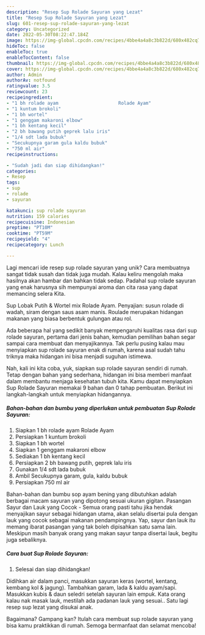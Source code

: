 ```yaml
---
description: "Resep Sup Rolade Sayuran yang Lezat"
title: "Resep Sup Rolade Sayuran yang Lezat"
slug: 601-resep-sup-rolade-sayuran-yang-lezat
category: Uncategorized
date: 2022-05-30T08:22:47.184Z
image: https://img-global.cpcdn.com/recipes/4bbe4a4a8c3b822d/680x482cq70/sup-rolade-sayuran-foto-resep-utama.jpg
hideToc: false
enableToc: true
enableTocContent: false
thumbnail: https://img-global.cpcdn.com/recipes/4bbe4a4a8c3b822d/680x482cq70/sup-rolade-sayuran-foto-resep-utama.jpg
cover: https://img-global.cpcdn.com/recipes/4bbe4a4a8c3b822d/680x482cq70/sup-rolade-sayuran-foto-resep-utama.jpg
author: Admin
authorAv: notfound
ratingvalue: 3.5
reviewcount: 23
recipeingredient:
- "1 bh rolade ayam                      Rolade Ayam"
- "1 kuntum brokoli"
- "1 bh wortel"
- "1 genggam makaroni elbow"
- "1 bh kentang kecil"
- "2 bh bawang putih geprek lalu iris"
- "1/4 sdt lada bubuk"
- "Secukupnya garam gula kaldu bubuk"
- "750 ml air"
recipeinstructions:

- "Sudah jadi dan siap dihidangkan!"
categories:
- Resep
tags:
- sup
- rolade
- sayuran

katakunci: sup rolade sayuran 
nutrition: 159 calories
recipecuisine: Indonesian
preptime: "PT10M"
cooktime: "PT59M"
recipeyield: "4"
recipecategory: Lunch

---
```





Lagi mencari ide resep sup rolade sayuran yang unik? Cara membuatnya sangat tidak susah dan tidak juga mudah. Kalau keliru mengolah maka hasilnya akan hambar dan bahkan tidak sedap. Padahal sup rolade sayuran yang enak harusnya sih mempunyai aroma dan cita rasa yang dapat memancing selera Kita.





Sup Lobak Putih &amp; Wortel mix Rolade Ayam. Penyajian: susun rolade di wadah, siram dengan saus asam manis. Roulade merupakan hidangan makanan yang biasa berbentuk gulungan atau rol.

Ada beberapa hal yang sedikit banyak mempengaruhi kualitas rasa dari sup rolade sayuran, pertama dari jenis bahan, kemudian pemilihan bahan segar sampai cara membuat dan menyajikannya. Tak perlu pusing kalau mau menyiapkan sup rolade sayuran enak di rumah, karena asal sudah tahu triknya maka hidangan ini bisa menjadi suguhan istimewa.






Nah, kali ini kita coba, yuk, siapkan sup rolade sayuran sendiri di rumah. Tetap dengan bahan yang sederhana, hidangan ini bisa memberi manfaat dalam membantu menjaga kesehatan tubuh kita. Kamu dapat menyiapkan Sup Rolade Sayuran memakai 9 bahan dan 0 tahap pembuatan. Berikut ini langkah-langkah untuk menyiapkan hidangannya.

<!--inarticleads1-->

##### Bahan-bahan dan bumbu yang diperlukan untuk pembuatan Sup Rolade Sayuran:

1. Siapkan 1 bh rolade ayam                      Rolade Ayam
1. Persiapkan 1 kuntum brokoli
1. Siapkan 1 bh wortel
1. Siapkan 1 genggam makaroni elbow
1. Sediakan 1 bh kentang kecil
1. Persiapkan 2 bh bawang putih, geprek lalu iris
1. Gunakan 1/4 sdt lada bubuk
1. Ambil Secukupnya garam, gula, kaldu bubuk
1. Persiapkan 750 ml air


Bahan-bahan dan bumbu sop ayam bening yang dibutuhkan adalah berbagai macam sayuran yang dipotong sesuai ukuran gigitan. Pasangan Sayur dan Lauk yang Cocok - Semua orang pasti tahu jika hendak menyajikan sayur sebagai hidangan utama, akan selalu disertai pula dengan lauk yang cocok sebagai makanan pendampingnya. Yap, sayur dan lauk itu memang ibarat pasangan yang tak boleh dipisahkan satu sama lain. Meskipun masih banyak orang yang makan sayur tanpa disertai lauk, begitu juga sebaliknya. 

<!--inarticleads2-->

##### Cara buat Sup Rolade Sayuran:


1. Selesai dan siap dihidangkan!

Didihkan air dalam panci, masukkan sayuran keras (wortel, kentang, kembang kol &amp; jagung). Tambahkan garam, lada &amp; kaldu ayam/sapi. Masukkan kubis &amp; daun seledri setelah sayuran lain empuk. Kata orang kalau nak masak lauk, mestilah ada padanan lauk yang sesuai.. Satu lagi resep sup lezat yang disukai anak. 

Bagaimana? Gampang kan? Itulah cara membuat sup rolade sayuran yang bisa kamu praktikkan di rumah. Semoga bermanfaat dan selamat mencoba!
